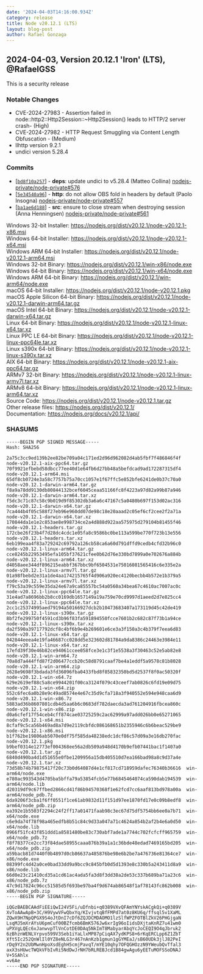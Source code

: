 ```yaml
---
date: '2024-04-03T14:16:00.934Z'
category: release
title: Node v20.12.1 (LTS)
layout: blog-post
author: Rafael Gonzaga
---
```


## 2024-04-03, Version 20.12.1 'Iron' (LTS), @RafaelGSS

This is a security release

### Notable Changes

- CVE-2024-27983 - Assertion failed in node::http2::Http2Session::\~Http2Session() leads to HTTP/2 server crash- (High)
- CVE-2024-27982 - HTTP Request Smuggling via Content Length Obfuscation - (Medium)
- llhttp version 9.2.1
- undici version 5.28.4

### Commits

- \[[`bd8f10a257`](https://github.com/nodejs/node/commit/bd8f10a257)] - **deps**: update undici to v5.28.4 (Matteo Collina) [nodejs-private/node-private#576](https://github.com/nodejs-private/node-private/pull/576)
- \[[`5e34540a96`](https://github.com/nodejs/node/commit/5e34540a96)] - **http**: do not allow OBS fold in headers by default (Paolo Insogna) [nodejs-private/node-private#557](https://github.com/nodejs-private/node-private/pull/557)
- \[[`ba1ae6d188`](https://github.com/nodejs/node/commit/ba1ae6d188)] - **src**: ensure to close stream when destroying session (Anna Henningsen) [nodejs-private/node-private#561](https://github.com/nodejs-private/node-private/pull/561)

Windows 32-bit Installer: https://nodejs.org/dist/v20.12.1/node-v20.12.1-x86.msi \
Windows 64-bit Installer: https://nodejs.org/dist/v20.12.1/node-v20.12.1-x64.msi \
Windows ARM 64-bit Installer: https://nodejs.org/dist/v20.12.1/node-v20.12.1-arm64.msi \
Windows 32-bit Binary: https://nodejs.org/dist/v20.12.1/win-x86/node.exe \
Windows 64-bit Binary: https://nodejs.org/dist/v20.12.1/win-x64/node.exe \
Windows ARM 64-bit Binary: https://nodejs.org/dist/v20.12.1/win-arm64/node.exe \
macOS 64-bit Installer: https://nodejs.org/dist/v20.12.1/node-v20.12.1.pkg \
macOS Apple Silicon 64-bit Binary: https://nodejs.org/dist/v20.12.1/node-v20.12.1-darwin-arm64.tar.gz \
macOS Intel 64-bit Binary: https://nodejs.org/dist/v20.12.1/node-v20.12.1-darwin-x64.tar.gz \
Linux 64-bit Binary: https://nodejs.org/dist/v20.12.1/node-v20.12.1-linux-x64.tar.xz \
Linux PPC LE 64-bit Binary: https://nodejs.org/dist/v20.12.1/node-v20.12.1-linux-ppc64le.tar.xz \
Linux s390x 64-bit Binary: https://nodejs.org/dist/v20.12.1/node-v20.12.1-linux-s390x.tar.xz \
AIX 64-bit Binary: https://nodejs.org/dist/v20.12.1/node-v20.12.1-aix-ppc64.tar.gz \
ARMv7 32-bit Binary: https://nodejs.org/dist/v20.12.1/node-v20.12.1-linux-armv7l.tar.xz \
ARMv8 64-bit Binary: https://nodejs.org/dist/v20.12.1/node-v20.12.1-linux-arm64.tar.xz \
Source Code: https://nodejs.org/dist/v20.12.1/node-v20.12.1.tar.gz \
Other release files: https://nodejs.org/dist/v20.12.1/ \
Documentation: https://nodejs.org/docs/v20.12.1/api/

### SHASUMS

```
-----BEGIN PGP SIGNED MESSAGE-----
Hash: SHA256

2a75c3cc9ed139b2ee82be709a04c171ed2d96d962082d4ab5fbf7f486846f4f  node-v20.12.1-aix-ppc64.tar.gz
70f9921efbebd58dbcc77ee40d1e64fb6d27bb48a5befdcad9ad172287315df4  node-v20.12.1-arm64.msi
65df8cb0724e3a58c7757b75a70cc1057e1f67ffc5e852bfe6241de0b37c70a0  node-v20.12.1-darwin-arm64.tar.gz
f8a9a78dd9130db80844132bcef6045ceaa51166fc8f4223a97d82a99b87a946  node-v20.12.1-darwin-arm64.tar.xz
f5dc3c71c87c58c9b019d9f85302db3a6a6c47167c5a0480b697f153d02ac316  node-v20.12.1-darwin-x64.tar.gz
7ca444b4f05c588f27eb96e960dd07de98c18e20aaad2c05ef6cf2cee2f2a71a  node-v20.12.1-darwin-x64.tar.xz
170844da1e1e2c853ae8e998734ce2a4d888d922aa575975d279104b81455f46  node-v20.12.1-headers.tar.gz
172cbe26f23b4f7d28dc4cdc1e05fa8c9586bc0be113a599be770f723b13e556  node-v20.12.1-headers.tar.xz
6eb199eaa4f83a729242c69792a126cb58ca6a60d791dffd9cedb4cfd32b96c0  node-v20.12.1-linux-arm64.tar.gz
cce8245b22953495efa105bf37621cfee0b62d76e330bd7899a0e702676a884b  node-v20.12.1-linux-arm64.tar.xz
d4058aee344df896215eabbf367bbc9bf6504531e75016081565416c6e335e2a  node-v20.12.1-linux-armv7l.tar.gz
01a98fbebd2e31a1de4aa174215765f4d906a920ec4120becbb4b572e1b379a5  node-v20.12.1-linux-armv7l.tar.xz
f79c53a39c559e35da24e67a9ca85557bc54a0560a34bea67c4610ac7007ac0c  node-v20.12.1-linux-ppc64le.tar.gz
31e4ad7a8696bb2b8cc0169db1657149a19a759e70cd9997d1aeed2d7e825cc4  node-v20.12.1-linux-ppc64le.tar.xz
2cc1c25374995aed79194a50166927dcb2b10473683407a173119d45c42de419  node-v20.12.1-linux-s390x.tar.gz
8bf2fe299750f4591cd3b96f83fa591894550fcce7601b2c682c87f73b1a94ce  node-v20.12.1-linux-s390x.tar.xz
da2f590a39717792dcf8c4bf6b9e4b269601e6ce3a3f150a3c4b379f7eea6d83  node-v20.12.1-linux-x64.tar.gz
042844eeea4e19fa46687cc028dd5e323602d81784a9da8386c24463e3984e11  node-v20.12.1-linux-x64.tar.xz
17efd39f30e46b82ce94061ccee058fce3e1c3f1e5538a3f30463c52e5ab82e8  node-v20.12.1-win-arm64.7z
70a8d7a444ffd87f2d06477ccb20c58d8791caaf7be4a1eddf5a9578c81b8028  node-v20.12.1-win-arm64.zip
2628e9698f3bdada3fd36096fba0433fbd8f85832350bd5d2537f8f0ac50320f  node-v20.12.1-win-x64.7z
629e2619ef88c5a8ce9944201f00ca3124f079c43ceef7ab0826c6fd19e09d75  node-v20.12.1-win-x64.zip
552c6fec6a0b28e9c49ad8574e4e67c35d9cfa718a3f940552e594e948caa6d9  node-v20.12.1-win-x86.7z
5883ad36b8607801cdb4d5aa6b6c0683df782daecda3ad761204916fbcea860c  node-v20.12.1-win-x86.zip
d0a6cfef17f54ceb4cff874cae03725259c2ac62999a97add026bb0e65271065  node-v20.12.1-x64.msi
8cfaf9c5ca56b469ad8a7d9e2119cbfdc086168651b2355946c6b6beac529be9  node-v20.12.1-x86.msi
b1f762be19806ab5070e0df75f585da48238edc1dcf86c57d09a3e16db270fac  node-v20.12.1.pkg
b9bef0314e12773ef004368ee56a2db509a948d4170b9efb07441bac1f1407a0  node-v20.12.1.tar.gz
6840d490ba4d1d51655e0fbe1209956a15db405510d7ea166bad98a8c9d37a4e  node-v20.12.1.tar.xz
73d58b74b79875417f20c73b0d64087d4e1cf817cd718959dafec76340b36616  win-arm64/node.exe
e780ac993543d4705ba5bffa79a53854fcb5e77b6845464074ca590dab194539  win-arm64/node.lib
d20319df9c67ffbed2866cd41f86b94570368f1e62fcd7cc6aaf813bd978a00a  win-arm64/node_pdb.7z
6da9206f3cba1f6ff0551f1ce61ab9832d11f151d97ee1870fd17e0c09b8edf8  win-arm64/node_pdb.zip
ea392e1b5503f2294c24f2ff17a01471faab98c3ec67d75df5754bb6ee0a7b71  win-x64/node.exe
c6e9da74f78f98a465edfb8b51c84c9d33a047a71c4624a854b2af2b4e6a0d50  win-x64/node.lib
0966f51fc43f851ddd1a8581480be83c730abf7ade1a7744c702fcfcff965759  win-x64/node_pdb.7z
f8f78377ce2cc73f84dae58955caaa876b39a1a1c36bde48edad7469165bd205  win-x64/node_pdb.zip
a59bacb81d7440f0b4897d0cb86637a485876be98e6b2be7a476736e81364ce7  win-x86/node.exe
08399fc4d42a0ce0bad33dd9a9bcc9c845bfb0d5d1393e8c330b5a243411d8a9  win-x86/node.lib
66d0e23c21410cd35a1cd61ac4ada5fa3d8f3dd38a2de53c337b689ba71a23c6  win-x86/node_pdb.7z
47c9d17824c96cc51585d5f693be97ba4f9d674ab86548f1af78143fc862b008  win-x86/node_pdb.zip
-----BEGIN PGP SIGNATURE-----

iQGzBAEBCAAdFiEEiQwI24V5Fi/uDfnbi+q0389VXvQFAmYNYskACgkQi+q0389V
XvToAAwApB+3C/H9VywVFwQbxYq/KIvjvtqBfFMPd7at0z8KU6q/ffsql5v1XaML
ZQwX9H7NpQPGX9S4oJtDnI7cDf6ZQJDCMDAOMO1lzSlfWPZFOTBlZkV26PHGjgaN
LsqMJ5mXrAYsU6pmCuf00BZfcmb6BmK576Jw6xrIg96oIidsDXjtaKnRZ7u41wm0
uPXVgLQEc6xJanwvpTlVnCotDE0DAq5NkImT8MabyarAbqYcJoCEQI9O4qJbruk2
6zBhznWENLVrpvo599V3Seb1iYaLlxMP87pCiqAX7ydKPS8+6rKqERCLpp6Z1ZbT
Xft5Ic252QnWlIl0YZ8eNLG3r467nAnKzb1gmun1gGYMEaJ/sB60UDk3jlJ82PeI
rDq9Y2n2UbMwnHpoXsdEghH5cmjPavqT/mYE10qhy7OFQGHOzzN9YWeubQvTfal3
axX3sHUwcTWQkVFbIvRi5NdDwJrNH7bRLREBJcd1B84gwAgu6yEETuMOFSSoDNAJ
V+5SAhlx
=v6Ae
-----END PGP SIGNATURE-----
```

